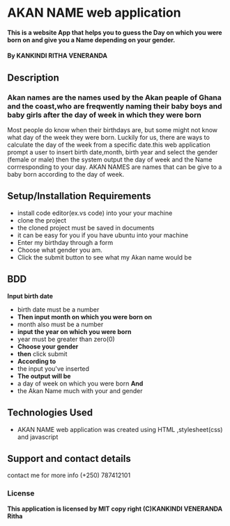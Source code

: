 # AKAN NAME web application
#### This is a website App that helps you to guess the Day on which you were born on and give you a Name depending on your gender.
#### By **KANKINDI RITHA VENERANDA**
## Description
### Akan names are the names used by the Akan peaple of Ghana and the coast,who are freqwently naming their baby boys and baby girls after the day of week in which they were born
Most people do know when their birthdays are, but some might not know what day of the week they were born. Luckily for us,
 there are ways to calculate the day of the week from a specific date.this web application prompt a user to insert birth date,month,
 birth year and select the gender (female or male) then the system output the day of week and the Name corrresponding to your day.
 AKAN NAMES are names that can be give to a baby born according to the day of week.
## Setup/Installation Requirements
* install code editor(ex.vs code) into your your machine
* clone the project 
* the cloned project must be saved in documents
* it can be easy for you if you have ubuntu into your machine
* Enter my birthday through a form 
* Choose what gender you am.
* Click the submit button to see what my Akan name would be
## BDD
**Input birth date** 
* birth date must be a number 
 * **Then input month on which you were born on** 
* month also must be a number
* **input the year on which you were born** 
* year must be greater than zero(0)
* **Choose your gender** 
* **then** click submit 
* **According to** 
* the input you've inserted
* **The output will be** 
* a day of week on which you were born **And** 
* the Akan Name much with your and gender

## Technologies Used
* AKAN NAME web application was created using HTML ,stylesheet(css) and javascript
## Support and contact details
contact me for more info (+250) 787412101
### License
**This application is licensed by MIT  copy right (C)KANKINDI VENERANDA Ritha**